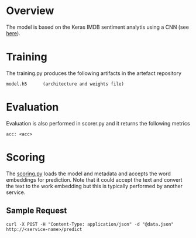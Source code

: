 
# Overview
The model is based on the Keras IMDB sentiment analytis using a CNN (see [here](https://github.com/keras-team/keras/blob/master/examples/imdb_cnn.py)).

# Training
The training.py produces the following artifacts in the artefact repository

    model.h5      (architecture and weights file)


# Evaluation
Evaluation is also performed in scorer.py and it returns the following metrics

    acc: <acc>
    

# Scoring 
The [scoring.py](./scoring.py) loads the model and metadata and accepts the word embeddings for prediction. Note that it could accept the text and convert the text to the work embedding but this is typically performed by another service.  


## Sample Request

    curl -X POST -H "Content-Type: application/json" -d "@data.json" http://<service-name>/predict
    
